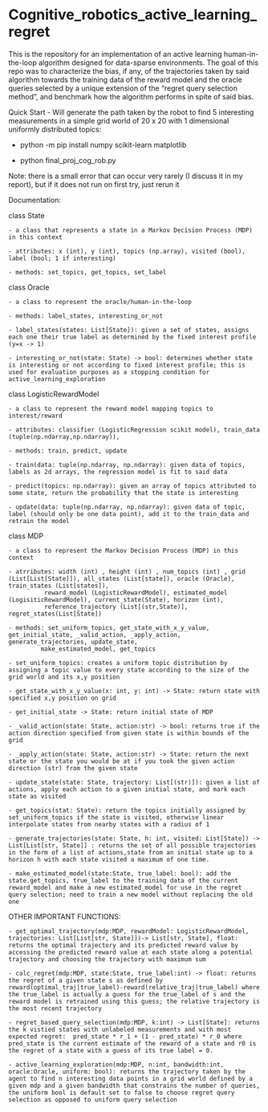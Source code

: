 # Cognitive_robotics_active_learning_regret
This is the repository for an implementation of an active learning human-in-the-loop algorithm designed for data-sparse environments. The goal of this repo was to characterize the bias, if any, of the trajectories taken by said algorithm towards the training data of the reward model and the oracle queries selected by a unique extension of the “regret query selection method”, and benchmark how the algorithm performs in spite of said bias. 

Quick Start - Will generate the path taken by the robot to find 5 interesting measurements in a simple grid world of 20 x 20 with 1 dimensional uniformly distributed topics:

  - python -m pip install numpy scikit-learn matplotlib

  - python final_proj_cog_rob.py

Note: there is a small error that can occur very rarely (I discuss it in my report), but if it does not run on first try, just rerun it

Documentation:

class State 

	- a class that represents a state in a Markov Decision Process (MDP) in this context

	- attributes: x (int), y (int), topics (np.array), visited (bool), label (bool; 1 if interesting)

	- methods: set_topics, get_topics, set_label

class Oracle

	- a class to represent the oracle/human-in-the-loop

	- methods: label_states, interesting_or_not

	- label_states(states: List[State]): given a set of states, assigns each one their true label as determined by the fixed interest profile (y=x -> 1)

	- interesting_or_not(state: State) -> bool: determines whether state is interesting or not according to fixed interest profile; this is used for evaluation purposes as a stopping condition for active_learning_exploration

class LogisticRewardModel
	
	- a class to represent the reward model mapping topics to interest/reward

	- attributes: classifier (LogisticRegression scikit model), train_data (tuple(np.ndarray,np.ndarray)), 

	- methods: train, predict, update

	- train(data: tuple(np.ndarray, np.ndarray): given data of topics, labels as 2d arrays, the regression model is fit to said data

	- predict(topics: np.ndarray): given an array of topics attributed to some state, return the probability that the state is interesting

	- update(data: tuple(np.ndarray, np.ndarray): given data of topic, label (should only be one data point), add it to the train_data and retrain the model

class MDP 

	- a class to represent the Markov Decision Process (MDP) in this context

	- atrributes: width (int) , height (int) , num_topics (int) , grid (List[List[State]]), all_states (List[state]), oracle (Oracle), train_states (List[states]),
			  reward_model (LogisticRewardModel), estimated_model (LogisiticRewardModel), current_state(State), horizon (int), 
			  reference_trajectory (List[(str,State)], regret_states(List[State])

	- methods: set_uniform_topics, get_state_with_x_y_value, get_initial_state, _valid_action, _apply_action, generate_trajectories, update_state,
		     make_estimated_model, get_topics

	- set_uniform_topics: creates a uniform topic distribution by assigning a topic value to every state according to the size of the grid world and its x,y position
	
	- get_state_with_x_y_value(x: int, y: int) -> State: return state with specified x,y position on grid

	- get_initial_state -> State: return initial state of MDP

	- _valid_action(state: State, action:str) -> bool: returns true if the action direction specified from given state is within bounds of the grid

	- _apply_action(state: State, action:str) -> State: return the next state or the state you would be at if you took the given action direction (str) from the given state
	
	- update_state(state: State, trajectory: List[(str)]): given a list of actions, apply each action to a given initial state, and mark each state as visited

	- get_topics(stat: State): return the topics initially assigned by set_uniform_topics if the state is visited, otherwise linear interpolate states from nearby states with a radius of 1

	- generate_trajectories(state: State, h: int, visited: List[State]) -> List[List[str, State]] : returns the set of all possible trajectories in the form of a list of actions,state from an initial state up to a horizon h with each state visited a maximum of one time.  

	- make_estimated_model(state:State, true_label: bool): add the state.get_topics, true_label to the training data of the current reward_model and make a new estimated_model for use in the regret query selection; need to train a new model without replacing the old one



OTHER IMPORTANT FUNCTIONS:

	- get_optimal_trajectory(mdp:MDP, rewardModel: LogisticRewardModel, trajectories: List[List[str, State]])-> List[str, State], float: returns the optimal trajectory and its predicted reward value by accessing the predicted reward value at each state along a potential trajectory and choosing the trajectory with maximum sum

	- calc_regret(mdp:MDP, state:State, true_label:int) -> float: returns the regret of a given state s as defined by reward(optimal_traj|true_label)-reward(relative_traj|true_label) where the true_label is actually a guess for the true_label of s and the reward model is retrained using this guess; the relative trajectory is the most recent trajectory

	- regret_based_query_selection(mdp:MDP, k:int) -> List[State]: returns the k vistied states with unlabeled measurements and with most expected regret:  pred_state * r_1 + (1 - pred_state) * r_0 where pred_state is the current estimate of the reward of a state and r0 is the regret of a state with a guess of its true label = 0.

	- active_learning_exploration(mdp:MDP, n:int, bandwidth:int, oracle:Oracle, uniform: bool): returns the trajectory taken by the agent to find n interesting data points in a grid world defined by a given mdp and a given bandwidth that constrains the number of queries, the uniform bool is default set to false to choose regret query selection as opposed to uniform query selection


